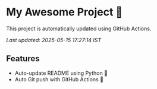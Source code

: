 # My Awesome Project 🚀

This project is automatically updated using GitHub Actions.

_Last updated: 2025-05-15 17:27:14 IST_

## Features
- Auto-update README using Python 🐍
- Auto Git push with GitHub Actions 🤖

